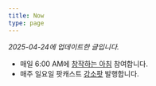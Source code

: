 ```yaml
---
title: Now
type: page
---
```


<style>
    time {
        display: none;
    }
    footer {
        display: none;
    }
</style>    

*2025-04-24에 업데이트한 글입니다.*

- 매일 6:00 AM에 [창작하는 아침][1] 참여합니다.
- 매주 일요일 팟캐스트 [강소팟][2] 발행합니다.

[1]:	https://jagunbae.com/creators-morning-23/
[2]:	https://podcast.jagunbae.com
